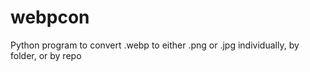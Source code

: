 # webpcon
Python program to convert .webp to either .png or .jpg individually, by folder, or by repo
